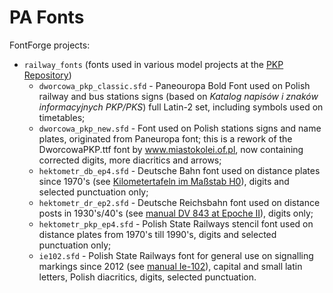 # PA Fonts
FontForge projects:
* `railway_fonts` (fonts used in various model projects at the [PKP Repository](http://pkprepo.net/))
  * `dworcowa_pkp_classic.sfd` - Paneouropa Bold Font used on Polish railway and bus stations signs (based on *Katalog napisów i znaków informacyjnych PKP/PKS*) full Latin-2 set, including symbols used on timetables;
  * `dworcowa_pkp_new.sfd` - Font used on Polish stations signs and name plates, originated from Paneuropa font; this is a rework of the DworcowaPKP.ttf font by www.miastokolei.of.pl, now containing corrected digits, more diacritics and arrows;
  * `hektometr_db_ep4.sfd` - Deutsche Bahn font used on distance plates since 1970's (see [Kilometertafeln im Maßstab H0](http://www.arge-nord-modul.de/kilometer.html)), digits and selected punctuation only;
  * `hektometr_dr_ep2.sfd` - Deutsche Reichsbahn font used on distance posts in 1930's/40's (see [manual DV 843 at Epoche II](http://web.hs-merseburg.de/~nosske/EpocheII/ds/e2d_3611.html)), digits only;
  * `hektometr_pkp_ep4.sfd` - Polish State Railways stencil font used on distance plates from 1970's till 1990's, digits and selected punctuation only;
  * `ie102.sfd` - Polish State Railways font for general use on signalling markings since 2012 (see [manual Ie-102](http://www.plk-sa.pl/files/public/user_upload/pdf/Akty_prawne_i_przepisy/Instrukcje/Wydruk/Warunki_techniczne_Id-1_ujednolic..pdf)), capital and small latin letters, Polish diacritics, digits, selected punctuation.
